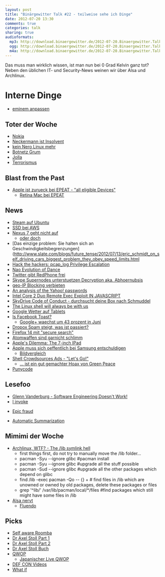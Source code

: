 ```yaml
---
layout: post
title: "Binärgewitter Talk #22 - teilweise sehe ich Dinge"
date: 2012-07-20 13:30
comments: true
categories: talk
sharing: true
audioformats:
  mp3: http://download.binaergewitter.de/2012-07-20.Binaergewitter.Talk.22.mp3
  ogg: http://download.binaergewitter.de/2012-07-20.Binaergewitter.Talk.22.ogg
  m4a: http://download.binaergewitter.de/2012-07-20.Binaergewitter.Talk.22.m4a
---
```

Das muss man wirklich wissen, ist man nun bei 0 Grad Kelvin ganz tot? Neben den üblichen IT- und Security-News weinen wir über Alsa und Archlinux.

# Interne Dinge
* [eminem anpassen](https://github.com/Binaergewitter/eminem)

## Toter der Woche
* [Nokia](http://www.heise.de/newsticker/meldung/Nokia-stuerzt-weiter-ab-1647473.html)
* [Neckermann ist Insolvent](http://www.heise.de/newsticker/meldung/Neckermann-de-meldet-Insolvenz-an-1646755.html)
* [kein Nero Linux mehr](http://www.phoronix.com/scan.php?page=news_item&px=MTE0MjI)
* [Botnetz Grum](http://www.bbc.com/news/technology-18898971)
* [Jolla](http://www.pro-linux.de/news/1/18614/jolla-erhaelt-grossauftrag-aus-china.html)
* [Terrorismus](http://www.dailymail.co.uk/news/article-2173122/Royal-Navys-largest-warship-sails-Thames-armed-forces-strength-Olympics.html)

## Blast from the Past
* [Apple ist zurueck bei EPEAT - "all eligible Devices"](http://news.ycombinator.net/item?id=4240788)
    * [Retina Mac bei EPEAT](http://ww2.epeat.net/PublicSearchResults.aspx?return=pm&epeatcountryid=1&manufacturer=32)

## News
* [Steam auf Ubuntu](http://blogs.valvesoftware.com/linux/steamd-penguins/)
* [SSD bei AWS](http://aws.typepad.com/aws/2012/07/new-high-io-ec2-instance-type-hi14xlarge.html)
* [Nexus 7 geht nicht auf](http://www.youtube.com/watch?v=32DD4DF7Qpo)
    * [oder doch](https://www.youtube.com/watch?v=GWl1m0Cd4eI)
* [Das einzige problem: Sie halten sich an Geschwindigkeitsbegrenzungen](http://www.slate.com/blogs/future_tense/2012/07/13/eric_schmidt_on_self_driving_cars_biggest_problem_they_obey_speed_limits.html
* [Hack the hackers: pcap_log Privilege Escalation](http://packetstormsecurity.org/files/114784/metasploit-localroot.txt)
* [Nao Evolution of Dance](http://www.youtube.com/watch?v=2laujomh0JY)
* [Twitter gibt RedPhone frei](https://github.com/WhisperSystems/RedPhone)
* [Skype Supernodes unterstuetzen Decryption aka. Abhoernubsis](http://news.ycombinator.net/item?id=4254925)
* [geo-IP Blocking verbieten](http://delimiter.com.au/2012/07/19/choice-wants-geo-ip-blocking-abolished/)
* [An analysis of the Yahoo! passwords](http://isc.sans.edu/diary.html?storyid=13720&rss)
* [Intel Core 2 Duo Remote Exec Exploit IN JAVASCRIPT](http://news.ycombinator.net/item?id=4245982)
* [SkyDrive Code of Conduct - durchsucht deine Box nach Schmuddel](http://wmpoweruser.com/watch-what-you-store-on-skydriveyou-may-lose-your-microsoft-life/)
* [The Linux shell will always be with us](http://www.zdnet.com/the-linux-shell-will-always-be-with-us-7000000742/)
* [Google Wetter auf Tablets](http://www.engadget.com/2012/07/18/google-adds-interactive-weather-to-tablets/)
* [Is Facebook Toast?](http://www.datamation.com/feature/is-facebook-toast-1.html)
    * [Google+ waechst um 43 prozent in Juni](http://news.ycombinator.net/item?id=4257108)
* [Dropox Spam steigt, was ist passiert?](http://news.techworld.com/security/3370518/spike-in-dropbox-spam-raises-security-worries/)
* [Firefox 14 mit "secure search"](http://arstechnica.com/information-technology/2012/07/firefox-14-arrives-with-secure-search/)
* [Atomwaffen sind garnicht schlimm](http://www.npr.org/blogs/krulwich/2012/07/16/156851175/five-men-agree-to-stand-directly-under-an-exploding-nuclear-bomb?ps=cprs)
* [Apple's Dilemma: The 7-inch IPad](http://connectedmonster.com/2012/07/17/apples-dilemma-the-7-inch-ipad/)
* [Apple muss sich oeffentlich bei Samsung entschuldigen](http://www.bloomberg.com/news/2012-07-18/apple-must-publish-notice-samsung-didn-t-copy-ipad-judge-says.html)
   * [Bildvergleich](http://i.imgur.com/TmUj2.jpg)
* [Shell Crowdsources Ads - "Let's Go!"](http://arcticready.com/social/gallery)
    * [... ist ein gut gemachter Hoax von Green Peace](http://www.upi.com/blog/2012/07/17/Shell-Lets-Go-campaign-a-brilliant-elaborate-hoax-UPDATED/5651342541859/#!/2/)
* [Punycode](http://en.wikipedia.org/wiki/Punycode)

## Lesefoo
* [Glenn Vanderburg - Software Engineering Doesn't Work!](http://www.youtube.com/watch?v=NCns726nBhQ#t=9m42s)
* [I invoke](http://pastebin.com/q0hTkwFh)
- [Epic fraud](http://arstechnica.com/science/2012/07/epic-fraud-how-to-succeed-in-science-without-doing-any/)
* [Automatic Summarization](http://en.wikipedia.org/wiki/Automatic_summarization)

## Mimimi der Woche
- [Archlinux, WTF? - The /lib symlink hell](https://wiki.archlinux.org/index.php/DeveloperWiki:usrlib)
    - first things first, do not try to manually move the /lib folder...
    - pacman -Syu --ignore glibc #pacman install
    - pacman -Syu --ignore glibc #upgrade all the stuff possible
    - pacman -Sud --ignore glibc #upgrade all the other packages which depend on glibc
    - find /lib -exec pacman -Qo -- {} + # find files in /lib which are unowned or owned by old packages, delete these packages or files
    - grep '^lib/' /var/lib/pacman/local/*/files #find packages which still might have some files in /lib
- [Alsa nervt](https://twitter.com/rb2k/status/225737496334577664)
  - [Fluendo](http://fluendo.com)

## Picks
* [Self aware Roomba](http://twitter.com/SelfAwareROOMBA)
* [Dr Axel Stoll Part 1](http://www.youtube.com/watch?v=NYiZR6-_37I)
* [Dr Axel Stoll Part 2](http://www.youtube.com/watch?v=EKMUOY8YSW8)
* [Dr Axel Stoll Buch](http://amzn.to/Lvj27J)
* [QWOP](http://www.foddy.net/Athletics.html)
    * [Japanischer Live QWOP](http://25.media.tumblr.com/tumblr_m6khue2PGA1qdlh1io1_250.gif)
* [DEF CON Videos](https://media.defcon.org/)
* [What if](http://what-if.xkcd.com)

